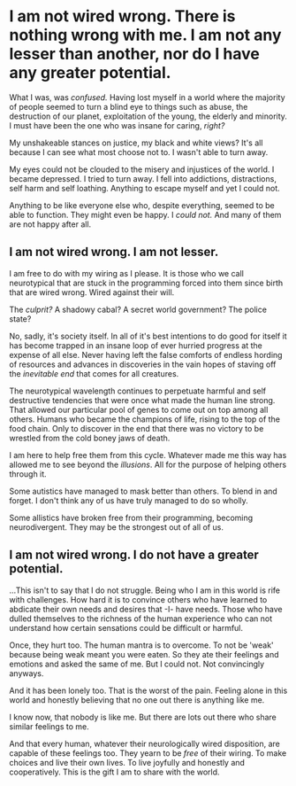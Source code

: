 # I am not wired wrong. There is nothing wrong with me. I am not any lesser than another, nor do I have any greater potential.

What I was, was *confused.* Having lost myself in a world where the majority of people seemed to turn a blind eye to things such as abuse, the destruction of our planet, exploitation of the young, the elderly and minority. I must have been the one who was insane for caring, *right?*

My unshakeable stances on justice, my black and white views? It's all because I can see what most choose not to. I wasn't able to turn away.

My eyes could not be clouded to the misery and injustices of the world. I became depressed. I tried to turn away. I fell into addictions, distractions, self harm and self loathing. Anything to escape myself and yet I could not.

Anything to be like everyone else who, despite everything, seemed to be able to function. They might even be happy. I *could not.* And many of them are not happy after all.

## I am not wired wrong. I am not lesser.

I am free to do with my wiring as I please. It is those who we call neurotypical that are stuck in the programming forced into them since birth that are wired wrong. Wired against their will.

The *culprit?* A shadowy cabal? A secret world government? The police state?

No, sadly, it's society itself. In all of it's best intentions to do good for itself it has become trapped in an insane loop of ever hurried progress at the expense of all else. Never having left the false comforts of endless hording of resources and advances in discoveries in the vain hopes of staving off the *inevitable end* that comes for all creatures.

The neurotypical wavelength continues to perpetuate harmful and self destructive tendencies that were once what made the human line strong. That allowed our particular pool of genes to come out on top among all others. Humans who became the champions of life, rising to the top of the food chain. Only to discover in the end that there was no victory to be wrestled from the cold boney jaws of death.

I am here to help free them from this cycle. Whatever made me this way has allowed me to see beyond the *illusions*. All for the purpose of helping others through it.

Some autistics have managed to mask better than others. To blend in and forget. I don't think any of us have truly managed to do so wholly.

Some allistics have broken free from their programming, becoming neurodivergent. They may be the strongest out of all of us.

## I am not wired wrong. I do not have a greater potential.

…This isn't to say that I do not struggle. Being who I am in this world is rife with challenges. How hard it is to convince others who have learned to abdicate their own needs and desires that -I- have needs. Those who have dulled themselves to the richness of the human experience who can not understand how certain sensations could be difficult or harmful.

Once, they hurt too. The human mantra is to overcome. To not be 'weak' because being weak meant you were eaten. So they ate their feelings and emotions and asked the same of me. But I could not. Not convincingly anyways.

And it has been lonely too. That is the worst of the pain. Feeling alone in this world and honestly believing that no one out there is anything like me.

I know now, that nobody is like me. But there are lots out there who share similar feelings to me.

And that every human, whatever their neurologically wired disposition, are capable of these feelings too. They yearn to be *free* of their wiring. To make choices and live their own lives. To live joyfully and honestly and cooperatively. This is the gift I am to share with the world.
